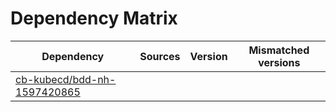 # Dependency Matrix

Dependency | Sources | Version | Mismatched versions
---------- | ------- | ------- | -------------------
[cb-kubecd/bdd-nh-1597420865](https://github.com/cb-kubecd/bdd-nh-1597420865.git) |  | []() | 
